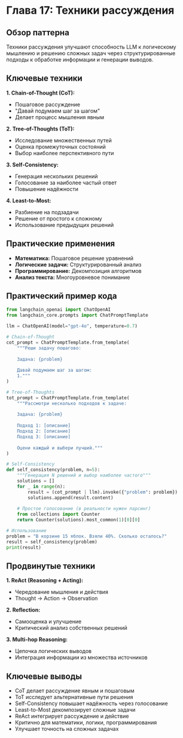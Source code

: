 # Глава 17: Техники рассуждения

## Обзор паттерна

Техники рассуждения улучшают способность LLM к логическому мышлению и решению сложных задач через структурированные подходы к обработке информации и генерации выводов.

## Ключевые техники

**1. Chain-of-Thought (CoT):**
- Пошаговое рассуждение
- "Давай подумаем шаг за шагом"
- Делает процесс мышления явным

**2. Tree-of-Thoughts (ToT):**
- Исследование множественных путей
- Оценка промежуточных состояний
- Выбор наиболее перспективного пути

**3. Self-Consistency:**
- Генерация нескольких решений
- Голосование за наиболее частый ответ
- Повышение надёжности

**4. Least-to-Most:**
- Разбиение на подзадачи
- Решение от простого к сложному
- Использование предыдущих решений

## Практические применения

- **Математика:** Пошаговое решение уравнений
- **Логические задачи:** Структурированный анализ
- **Программирование:** Декомпозиция алгоритмов
- **Анализ текста:** Многоуровневое понимание

## Практический пример кода

```python
from langchain_openai import ChatOpenAI
from langchain_core.prompts import ChatPromptTemplate

llm = ChatOpenAI(model="gpt-4o", temperature=0.7)

# Chain-of-Thought
cot_prompt = ChatPromptTemplate.from_template(
    """Реши задачу пошагово:
    
    Задача: {problem}
    
    Давай подумаем шаг за шагом:
    1."""
)

# Tree-of-Thoughts
tot_prompt = ChatPromptTemplate.from_template(
    """Рассмотри несколько подходов к задаче:
    
    Задача: {problem}
    
    Подход 1: [описание]
    Подход 2: [описание]
    Подход 3: [описание]
    
    Оцени каждый и выбери лучший."""
)

# Self-Consistency
def self_consistency(problem, n=5):
    """Генерация N решений и выбор наиболее частого"""
    solutions = []
    for _ in range(n):
        result = (cot_prompt | llm).invoke({"problem": problem})
        solutions.append(result.content)
    
    # Простое голосование (в реальности нужен парсинг)
    from collections import Counter
    return Counter(solutions).most_common(1)[0][0]

# Использование
problem = "В корзине 15 яблок. Взяли 40%. Сколько осталось?"
result = self_consistency(problem)
print(result)
```

## Продвинутые техники

**1. ReAct (Reasoning + Acting):**
- Чередование мышления и действия
- Thought → Action → Observation

**2. Reflection:**
- Самооценка и улучшение
- Критический анализ собственных решений

**3. Multi-hop Reasoning:**
- Цепочка логических выводов
- Интеграция информации из множества источников

## Ключевые выводы

- CoT делает рассуждение явным и пошаговым
- ToT исследует альтернативные пути решения
- Self-Consistency повышает надёжность через голосование
- Least-to-Most декомпозирует сложные задачи
- ReAct интегрирует рассуждение и действие
- Критично для математики, логики, программирования
- Улучшает точность на сложных задачах
